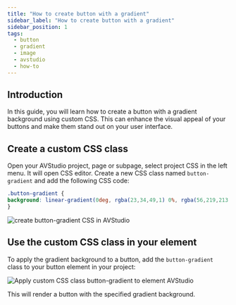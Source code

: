```yaml
---
title: "How to create button with a gradient"
sidebar_label: "How to create button with a gradient"
sidebar_position: 1
tags:
  - button
  - gradient
  - image
  - avstudio
  - how-to
---
```


## Introduction

In this guide, you will learn how to create a button with a gradient background using custom CSS. This can enhance the visual appeal of your buttons and make them stand out on your user interface.

## Create a custom CSS class

Open your AVStudio project, page or subpage, select project CSS in the left menu. It will open CSS editor. Create a new CSS class named `button-gradient` and add the following CSS code:

```css
.button-gradient {
background: linear-gradient(0deg, rgba(23,34,49,1) 0%, rgba(56,219,213,1) 100%);
}
```

![create button-gradient CSS in AVStudio](./img/button-gradient-step1.jpg)


## Use the custom CSS class in your element

To apply the gradient background to a button, add the `button-gradient` class to your button element in your project:

![Apply custom CSS class button-gradient to element AVStudio](./img/button-gradient-step2.jpg)


This will render a button with the specified gradient background.


